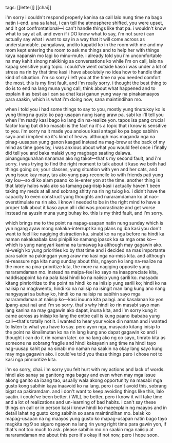 tags: [[letter]] [[chai]]

i'm sorry i couldn't respond properly kanina sa call lalo nung time na bago natin i-end. una sa lahat, i can tell the atmosphere shifted, you were upset, and it got confrontational—i can't handle things like that pa. i wouldn't know what to say at all. and even if i DO know what to say, i'm not sure i can actually say what i want to say in a way that it will come across as understandable. pangalawa, andito kapatid ko in the room with me and my mom kept entering the room to ask me things and to help her with things kaya napansin mo lagi ko minu-mute. i already told you i'm uncomfortable na may kahit sinong nakikinig sa conversations ko while i'm on call, lalo na kapag sensitive yung topic. i could've went outside kaso i was under a lot of stress na rin by that time kasi i have absolutely no idea how to handle that kind of situation. i'm so sorry i left you at the time na you needed comfort the most. this is my first fault, and i'm really sorry. i thought the best thing to do is to end na lang muna yung call, think about what happened and to explain it as best as i can sa chat kasi ganun yung way na pinakamaayos para saakin, which is what i'm doing now, sana maintindihan mo.   

when i told you i had some things to say to you, mostly yung tinutukoy ko is yung thing na gusto ko pag-usapan nung isang araw pa. sabi ko i'll tell you when i'm ready kasi bago ko lang din na-realize yon. tapos isa pang crucial factor kung bat di ko masabi is the fact na it's a topic that i know is sensitive to you. i'm sorry na it made you anxious kasi antagal ko pa bago sabihin sayo and i implied na it's kind of heavy. although mas maganda nga na pinag-uusapan yung ganon kaagad instead na mag-brew at the back of my mind as time goes by, i was anxious about what you would feel once i finally did tell you and baka malaki yung magbago saating dalawa. pinangungunahan nanaman ako ng takot—that's my second fault, and i'm sorry. i was trying to find the right moment to talk about it kaso we both had things going on; your classes, yung situation with yen and her cats, and yung issue kay mary, tas ako yung pag-reconcile ko with friends pati yung kay lou—so di ko alam paano ko ie-enter yon at the time. another thing is that lately halos wala ako sa tamang pag-iisip kasi i actually haven't been taking my meds at all and sobrang shitty na rin ng tulog ko. i didn't have the capacity to even construct yung thoughts and nararamdaman ko at nao-overstimulate na rin ako. i know i needed to be in the right mind to have a proper talk about it kaso ayun all i did was procrastinate and get worse instead na ayusin muna yung buhay ko. this is my third fault, and i'm sorry. 

which brings me to the point na napag-usapan natin nung sunday which is yun ngang ayaw mong nakaka-interrupt ka ng plans ng iba kasi you don't want to feel like nagiging distraction ka. sinabi ko na nga before na hindi ka naman nakakaabala kasi pinipili ko namang ipasok ka sa mga oras ko—which is yung nangyari kanina na tumawag ka although may gagawin ako. ni-weigh ko yung priorities ko by that time and i decided na mas importante para sakin na pakinggan yung araw mo kasi nga na-miss kita. and although ni-reassure nga kita nung sunday about this, ngayon ko lang na-realize na the more na pina-prioritize kita, the more na nagiging opposite yung nararamdaman mo. instead na maipa-feel ko sayo na inaappreciate kita, naddisappoint ka na pala kasi hindi ko na naiisip yung sarili ko. masyado kitang pinrioritize to the point na hindi ko na iniisip yung sarili ko; hindi ko na naiisip na magkwento, hindi ko na naiisip na isingit man lang kung ano nang nangyayari sa buhay ko, hindi ko na naiisip na sabihin sayo mga nararamdaman at naiisip ko—kasi inuuna kita palagi. and kasalanan ko yon (pang-apat na) and i'm so sorry. that's why hindi ko rin masabi sayo man lang kanina na may gagawin ako dapat, inuna kita, and i'm sorry kung it came across as iniisip ko lang the entire call is kung paano ibababa yung call—that's totally not it. i wanted to hear your voice din naman and i wanted to listen to what you have to say. pero ayon nga, masyado kitang inisip to the point na kinalimutan ko na rin lang kung ano dapat gagawin ko and i thought i can do it rin naman later. oo na lang ako ng oo sayo, tinrato kita as someone na sobrang fragile and hindi kakayanin ang time na hindi tayo nag-uusap kahit pa na sinabi mo naman na saakin na okay lang sayo kung may mga gagawin ako. i could've told you these things pero i chose not to kasi nga pinrioritize kita. 

i'm so sorry, chai. i'm sorry you felt hurt with my actions and lack of words. hindi ako sanay sa ganitong mga bagay and even when may mga issue akong ganito sa ibang tao, usually wala akong opportunity na masabi mga gusto kong sabihin kaya inaavoid ko na lang. pero i can't avoid this, sobrang bigat sa pakiramdam. and i don't want to keep avoiding things like this, lalo saatin. i could've been better. i WILL be better, pero i know it will take time and a lot of realizations and un-learning of bad habits. i can't say these things on call or in person kasi i know hindi ko maeexplain ng maayos and in detail lahat ng gusto kong sabihin so sana maintindihan mo. balak ko mapag-usapan na ng maayos yung gusto ko mapag-usapan natin bago tayo magkita ng 9 so siguro ngayon na lang rin yung right time para gawin yon, if that's not too much to ask. please sabihin mo rin saakin mga naiisip at nararamdaman mo about this pero it's okay if not now, pero i hope soon.